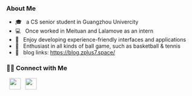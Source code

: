 <h3>  About Me </h3>

- 🎓 &nbsp; a CS senior student in Guangzhou Univercity
- 💻 &nbsp; Once worked in Meituan and Lalamove as an intern
- 🌱 &nbsp; Enjoy developing experience-friendly interfaces and applications
- 🏀 &nbsp; Enthusiast in all kinds of ball game, such as basketball & tennis
- 📘  &nbsp; blog links: https://blog.zplus7.space/
<h3> 🤝🏻 Connect with Me </h3>
<p align="left">
&nbsp; <a href="mailto:plus7c@163.com" target="_blank" rel="noopener noreferrer"><img src="https://img.icons8.com/plasticine/100/000000/gmail.png"  width="30" /></a>
&nbsp; <a href="https://twitter.com/Zplus7119495" target="_blank" rel="noopener noreferrer"><img src="https://img.icons8.com/plasticine/100/000000/twitter.png" width="30" /></a>  
</p>
